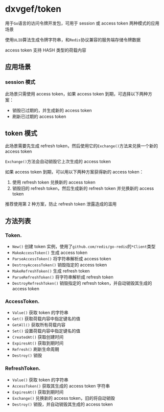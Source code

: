 # dxvgef/token

用于`Go`语言的访问令牌开发包，可用于 session 或 access token 两种模式的应用场景 

使用`ULID`算法生成令牌字符串，和`Redis`协议兼容的服务端存储令牌数据

access token 支持 HASH 类型的荷载内容

## 应用场景

### session 模式

此场景只需使用 access token，如果 access token 到期，可选择以下两种方案：

- 销毁已过期的，并生成新的 access token
- 刷新已过期的 access token

## token 模式

此场景需要先生成 refresh token，然后使用它的`Exchange()`方法来兑换一个新的 access token
 
`Exchange()`方法会自动销毁它上次生成的 access token

如果 access token 到期，可以用以下两种方案获得新的 access token：
1. 使用 refresh token 兑换新的 access token
2. 销毁旧的 refresh token，然后生成新的 refresh token 并兑换新的 access token

推荐使用第 2 种方案，防止 refresh token 泄露造成的滥用

## 方法列表

### Token.

- `New()` 创建 token 实例，使用了`github.com/redis/go-redis`的`*Client`类型
- `MakeAccessToken()` 生成 access token
- `ParseAccessToken()` 将字符串解析成 access token
- `DestroyAccessToken()` 销毁指定的 access token
- `MakeRefreshToken()` 生成 refresh token
- `ParseRefreshToken()` 将字符串解析成 refresh token
- `DestroyRefreshToken()` 销毁指定的 refresh token，并自动销毁其生成的 access token

### AccessToken.

- `Value()` 获取 token 的字符串
- `Get()` 获取荷载内容中指定键名的值
- `GetAll()` 获取所有荷载内容
- `Set()` 设置荷载内容中指定键名的值
- `CreatedAt()` 获取创建时间
- `ExpiresAt()` 获取到期时间
- `Refresh()` 刷新生命周期
- `Destroy()` 销毁

### RefreshToken.

- `Value()` 获取 token 的字符串
- `AccessToken()` 获取其生成的 access token 字符串
- `ExpiresAt()` 获取到期时间
- `Exchange()` 兑换新的 access token，旧的将自动销毁
- `Destroy()` 销毁，并自动销毁其生成的 access token
